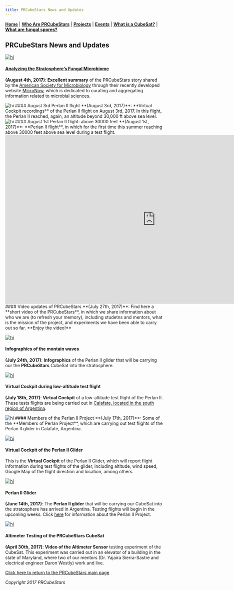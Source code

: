 ```yaml
---
title: PRCubeStars News and Updates
---  
```



[**Home**](https://friveramariani.github.io/PRCubeStars/) | [**Who Are PRCubeStars**](https://friveramariani.github.io/PRCubeStars/about) | [**Projects**](https://friveramariani.github.io/PRCubeStars/projects) | [**Events**](https://friveramariani.github.io/PRCubeStars/images) | [**What is a CubeSat?**](https://friveramariani.github.io/PRCubeStars/cubesat) | [**What are fungal spores?**](https://friveramariani.github.io/PRCubeStars/fungi)

## PRCubeStars News and Updates

[<img src="Images/ASMStory-2017-08-04_14-36-37.jpg" alt="hi" class="inline"/>](https://micronow.org/science/analyzing-the-stratospheres-fungal-microbiome/)
#### [Analyzing the Stratosphere’s Fungal Microbiome](https://micronow.org/science/analyzing-the-stratospheres-fungal-microbiome/)
**(August 4th, 2017)**: **Excellent summary** of the PRCubeStars story shared by the [American Society for Microbiology](https://www.asm.org/) through their recently developed website [MicroNow](https://micronow.org/), which is dedicated to curating and aggregating information related to microbial sciences. 

<img src="Images/Perlan2-August3rd2017.jpg" alt="hi" class="inline"/>
#### August 3rd Perlan II flight
**(August 3rd, 2017)**: **Virtual Cockpit recordings** of the Perlan II flight on August 3rd, 2017. In this flight, the Perlan II reached, again, an altitude beyond 30,000 ft above sea level. 


<img src="Images/30000ft.jpg" alt="hi" class="inline"/>
#### August 1st Perlan II flight: above 30000 feet
**(August 1st, 2017)**: **Perlan II flight**, in which for the first time this summer reaching above 30000 feet above sea level during a test flight.


<iframe src="https://spark.adobe.com/video/Q5jORZtrP7Itx/embed"  width="960" height="540" frameborder="0" allowfullscreen></iframe> 
#### Video updates of PRCubeStars
**(July 27th, 2017)**: Find here a **short video of the PRCubeStars**, in which we share information about who we are (to refresh your memory), including studetns and mentors, what is the mission of the project, and experiments we have been able to carry out so far. **Enjoy the video!**


[<img src="Images/PerlanII_Infographics.jpg" alt="hi" class="inline"/>](https://www.graphicnews.com/en/pages/35626/AVIATION_Perlan_II_glider_altitude_record_bid)
#### Infographics of the montain waves 
**(July 24th, 2017)**: **Infographics** of the Perlan II glider that will be carrying our the **PRCubeStars** CubeSat into the stratosphere. 


[<img src="Images/Perlan-Project-LowAltFlight.jpg" alt="hi" class="inline"/>](https://www.youtube.com/watch?v=ATe1IwrZZO8)
#### Virtual Cockpit during low-altitude test flight
**(July 18th, 2017)**: **Virtual Cockpit** of a low-altitude test flight of the Perlan II. These tests flights are being carried out in [Calafate, located in the south region of Argentina](https://en.wikipedia.org/wiki/El_Calafate).

<img src="Images/Members-Perlan-Project.jpg" alt="hi" class="inline"/>
#### Members of the Perlan II Project
**(July 17th, 2017)**: Some of the **Members of Perlan Project**, which are carrying out test flights of the Perlan II glider in Calafate, Argentina.  

  

[<img src="Images/Perlan-Virtual-Cockpit.jpg" alt="hi" class="inline"/>](http://www.perlanproject.cloud/VirtualCockpit.html)
#### Virtual Cockpit of the Perlan II Glider
This is the **Virtual Cockpit** of the Perlan II Glider, which will report flight information during test flights of the glider, including altitude, wind speed, Google Map of the flight direction and location, among others.


[<img src="Images/Perlan-Project-Glider.jpg" alt="hi" class="inline"/>](http://www.sciencemag.org/news/2017/07/glider-aims-new-heights-and-rare-scientific-data?platform=hootsuite)
#### Perlan II Glider
**(June 14th, 2017)**: The **Perlan II glider** that will be carrying our CubeSat into the stratosphere has arrived in Argentina. Testing flights will begin in the upcoming weeks. Click [here](http://www.sciencemag.org/news/2017/07/glider-aims-new-heights-and-rare-scientific-data?platform=hootsuite) for information about the Perlan II Project. 


[<img src="Images/PRCubeStars-Altimeter-Testing.jpg" alt="hi" class="inline"/>](https://www.youtube.com/watch?v=0UYQ0fL8KiQ)
#### Altimeter Testing of the PRCubeStars CubeSat
**(April 30th, 2017)**: **Video of the Altimeter Sensor** testing experiment of the CubeSat. This experiment was carried out in an elevator of a building in the state of Maryland, where two of our mentors (Dr. Yajaira Sierra-Sastre and electrical engineer Daron Westly) work and live.   




<script>
  (function(i,s,o,g,r,a,m){i['GoogleAnalyticsObject']=r;i[r]=i[r]||function(){
  (i[r].q=i[r].q||[]).push(arguments)},i[r].l=1*new Date();a=s.createElement(o),
  m=s.getElementsByTagName(o)[0];a.async=1;a.src=g;m.parentNode.insertBefore(a,m)
  })(window,document,'script','https://www.google-analytics.com/analytics.js','ga');

  ga('create', 'UA-103557590-2', 'auto');
  ga('send', 'pageview');

</script>

[Click here to return to the PRCubeStars main page](https://friveramariani.github.io/PRCubeStars/)

*Copyright 2017 PRCubeStars*